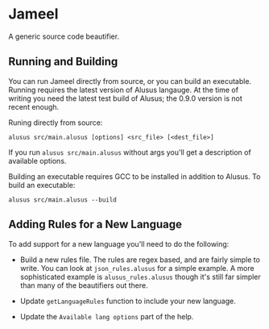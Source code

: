# Jameel
A generic source code beautifier.

## Running and Building

You can run Jameel directly from source, or you can build an executable. Running requires the latest
version of Alusus langauge. At the time of writing you need the latest test build of Alusus; the
0.9.0 version is not recent enough.

Runing directly from source:
```
alusus src/main.alusus [options] <src_file> [<dest_file>]
```

If you run `alusus src/main.alusus` without args you'll get a description of available options.

Building an executable requires GCC to be installed in addition to Alusus. To build an executable:

```
alusus src/main.alusus --build
```

## Adding Rules for a New Language

To add support for a new language you'll need to do the following:

* Build a new rules file. The rules are regex based, and are fairly simple to write. You can look
  at `json_rules.alusus` for a simple example. A more sophisticated example is `alusus_rules.alusus`
  though it's still far simpler than many of the beautifiers out there.

* Update `getLanguageRules` function to include your new language.

* Update the `Available lang options` part of the help.

